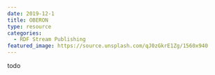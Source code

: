 ```yaml
---
date: 2019-12-1
title: OBERON
type: resource
categories:
  - RDF Stream Publishing
featured_image: https://source.unsplash.com/qJ0zGkrE1Zg/1560x940
---
```


todo